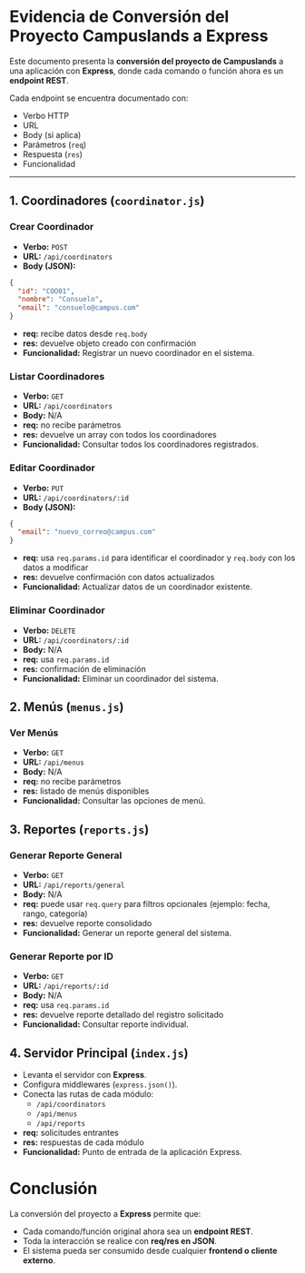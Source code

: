 #  Evidencia de Conversión del Proyecto Campuslands a Express

Este documento presenta la **conversión del proyecto de Campuslands** a una aplicación con **Express**, donde cada comando o función ahora es un **endpoint REST**.

Cada endpoint se encuentra documentado con:
- Verbo HTTP  
- URL  
- Body (si aplica)  
- Parámetros (`req`)  
- Respuesta (`res`)  
- Funcionalidad  

---

## 1.  Coordinadores (`coordinator.js`)

###  Crear Coordinador
- **Verbo:** `POST`  
- **URL:** `/api/coordinators`  
- **Body (JSON):**
```json
{
  "id": "COO01",
  "nombre": "Consuelo",
  "email": "consuelo@campus.com"
}
```
- **req:** recibe datos desde `req.body`  
- **res:** devuelve objeto creado con confirmación  
-  **Funcionalidad:** Registrar un nuevo coordinador en el sistema.



###  Listar Coordinadores
- **Verbo:** `GET`  
- **URL:** `/api/coordinators`  
- **Body:** N/A  
- **req:** no recibe parámetros  
- **res:** devuelve un array con todos los coordinadores  
-  **Funcionalidad:** Consultar todos los coordinadores registrados.



###  Editar Coordinador
- **Verbo:** `PUT`  
- **URL:** `/api/coordinators/:id`  
- **Body (JSON):**
```json
{
  "email": "nuevo_correo@campus.com"
}
```
- **req:** usa `req.params.id` para identificar el coordinador y `req.body` con los datos a modificar  
- **res:** devuelve confirmación con datos actualizados  
-  **Funcionalidad:** Actualizar datos de un coordinador existente.



###  Eliminar Coordinador
- **Verbo:** `DELETE`  
- **URL:** `/api/coordinators/:id`  
- **Body:** N/A  
- **req:** usa `req.params.id`  
- **res:** confirmación de eliminación  
-  **Funcionalidad:** Eliminar un coordinador del sistema.



## 2.  Menús (`menus.js`)

###  Ver Menús
- **Verbo:** `GET`  
- **URL:** `/api/menus`  
- **Body:** N/A  
- **req:** no recibe parámetros  
- **res:** listado de menús disponibles  
- **Funcionalidad:** Consultar las opciones de menú.


## 3.  Reportes (`reports.js`)

###  Generar Reporte General
- **Verbo:** `GET`  
- **URL:** `/api/reports/general`  
- **Body:** N/A  
- **req:** puede usar `req.query` para filtros opcionales (ejemplo: fecha, rango, categoría)  
- **res:** devuelve reporte consolidado  
-  **Funcionalidad:** Generar un reporte general del sistema.



###  Generar Reporte por ID
- **Verbo:** `GET`  
- **URL:** `/api/reports/:id`  
- **Body:** N/A  
- **req:** usa `req.params.id`  
- **res:** devuelve reporte detallado del registro solicitado  
-  **Funcionalidad:** Consultar reporte individual.



## 4.  Servidor Principal (`index.js`)

- Levanta el servidor con **Express**.  
- Configura middlewares (`express.json()`).  
- Conecta las rutas de cada módulo:  
  - `/api/coordinators`  
  - `/api/menus`  
  - `/api/reports`  
- **req:** solicitudes entrantes  
- **res:** respuestas de cada módulo  
-  **Funcionalidad:** Punto de entrada de la aplicación Express.



#  Conclusión

La conversión del proyecto a **Express** permite que:
- Cada comando/función original ahora sea un **endpoint REST**.  
- Toda la interacción se realice con **req/res en JSON**.  
- El sistema pueda ser consumido desde cualquier **frontend o cliente externo**.  


